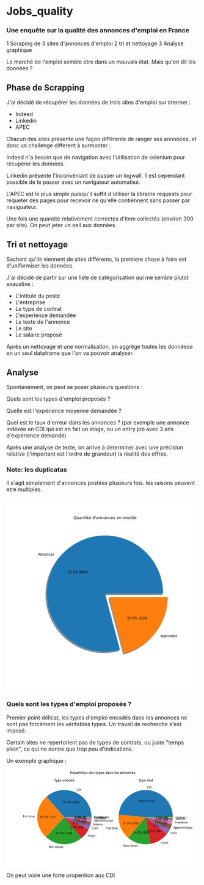 # Jobs_quality

### Une enquête sur la qualité des annonces d'emploi en France


1 Scraping de 3 sites d'annonces d'emploi
2 tri et nettoyage
3 Analyse graphique

Le marché de l'emploi semble etre dans un mauvais état. Mais qu'en dit les données ?

## Phase de Scrapping

J'ai décidé de récupérer les données de trois sites d'emploi sur internet : 
 - Indeed
 - Linkedin
 - APEC

Chacun des sites présente une façon différente de ranger ses annonces, et donc un challenge different à surmonter :  

Indeed n'a besoin que de navigation avec l'utilisation de selenium pour récupérer les données.

Linkedin présente l'inconvéniant de passer un logwall. Il est cependant possible de le passer avec un navigateur automatisé.

L'APEC est le plus simple puisqu'il suffit d'utiliser la librairie requests pour requeter des pages pour recevoir ce qu'elle contiennent sans passer par naviguateur.

Une fois une quantité relativement correctes d'item collectés (environ 300 par site). On peut jeter un oeil aux données.


## Tri et nettoyage

Sachant qu'ils viennent de sites différents, la premiere chose à faire est d'uniformiser les données.

J'ai décidé de partir sur une liste de catégorisation qui me semble plutot exaustive : 
- L'intitule du poste
- L'entreprise
- Le type de contrat 
- L'experience demandée
- Le texte de l'annonce
- Le site
- Le salaire proposé

Après un nettoyage et une normalisation, on aggrège toutes les donnéese en un seul dataframe que l'on va pouvoir analyser.

## Analyse

Spontanément, on peut se poser plusieurs questions : 

Quels sont les types d'emploi proposés ? 

Quelle est l'expérience moyenne demandée ? 

Quel est le taux d'erreur dans les annonces ? (par exemple une annonce indéxée en CDI qui est en fait un stage, ou un entry job avec 3 ans d'expérience demandé)

Après une analyse de texte, on arrive à determiner avec une précision relative (l'important est l'ordre de grandeur) la réalité des offres.


### Note: les duplicatas

Il s'agit simplement d'annonces postées plusieurs fois. les raisons peuvent etre multiples.

![Graphique dupli](./Traitement/Images/Duplicata.png)




### Quels sont les types d'emploi proposés ? 

Premier point délicat, les types d'emploi encodés dans les annonces ne sont pas forcément les véritables types. Un travail de recherche s'est imposé.

Certain sites ne repertorient pas de types de contrats, ou juste "temps plein", ce qui ne donne que trop peu d'indications.

Un exemple graphique : 

![Graphique types](./Traitement/Images/Tx_types.png)

On peut voire une forte propention aux CDI

 
 
 
 